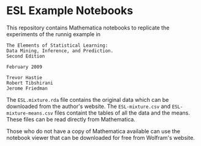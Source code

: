 ESL Example Notebooks
=====================

This repository contains Mathematica notebooks to replicate the
experiments of the runnig example in

    The Elements of Statistical Learning:
    Data Mining, Inference, and Prediction.
    Second Edition

    February 2009

    Trevor Hastie
    Robert Tibshirani
    Jerome Friedman

The `ESL.mixture.rda` file contains the original data which can be
downloaded from the author's website.  The `ESL-mixture.csv` and
`ESL-mixture-means.csv` files containt the tables of all the
data and the means.  These files can be read directly from
Mathematica.

Those who do not have a copy of Mathematica available can use the
notebook viewer that can be downloaded for free from Wolfram's
website.
